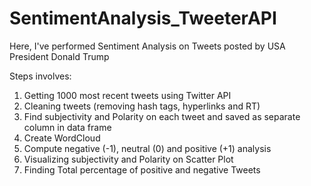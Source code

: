 # SentimentAnalysis_TweeterAPI

Here, I've performed Sentiment Analysis on Tweets posted by USA President Donald Trump

Steps involves:
1.	Getting 1000 most recent tweets using Twitter API
2.	Cleaning tweets (removing hash tags, hyperlinks and RT)
3.	Find subjectivity and Polarity on each tweet and saved as separate column in data frame
4.	Create WordCloud
5.	Compute negative (-1), neutral (0) and positive (+1) analysis
6.	Visualizing subjectivity and Polarity on Scatter Plot
7.	Finding Total percentage of positive and negative Tweets


